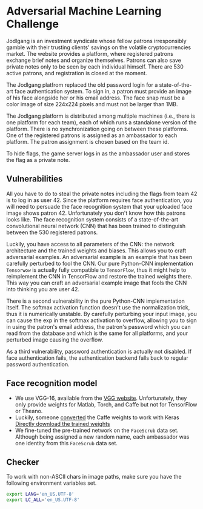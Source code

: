 # Adversarial Machine Learning Challenge

Jodlgang is an investment syndicate whose fellow patrons irresponsibly gamble with their trusting clients' savings on the volatile cryptocurrencies market.
The website provides a platform, where registered patrons exchange brief notes and organize themselves. Patrons can also save private notes only to be seen by each individual himself.
There are 530 active patrons, and registration is closed at the moment.

The Jodlgang platfrom replaced the old password login for a state-of-the-art face authentication system. To sign in, a patron must provide an image of his face alongside her or his email address.
The face snap must be a color image of size 224x224 pixels and must not be larger than 1MB.

The Jodlgang platform is distributed among multiple machines (i.e., there is one platform for each team), each of which runs a standalone version of the platform. There is no synchronization going on between these platforms. One of the registered patrons is assigned as an ambassador to each platform. The patron assignment is chosen based on the team id.

To hide flags, the game server logs in as the ambassador user and stores the flag as a private note.

## Vulnerabilities
All you have to do to steal the private notes including the flags from team 42 is to log in as user 42. Since the platform requires face authentication, you will need to persuade the face recognition system that your uploaded face image shows patron 42. Unfortunately you don't know how this patrons looks like. The face recognition system consists of a state-of-the-art convolutional neural network (CNN) that has been trained to distinguish between the 530 registered patrons.

Luckily, you have access to all parameters of the CNN: the network architecture and the trained weights and biases. This allows you to craft adversarial examples. An adversarial example is an example that has been carefully perturbed to fool the CNN. Our pure Python-CNN implementation `Tensorwow` is actually fully compatible to `TensorFlow`, thus it might help to reimplement the CNN in TensorFlow and restore the trained weights there.
This way you can craft an adversarial example image that fools the CNN into thinking you are user 42.

There is a second vulnerability in the pure Python-CNN implementation itself. The softmax activation function doesn't use the normalization trick, thus it is numerically unstable. By carefully perturbing your input image, you can cause the exp in the softmax activation to overflow, allowing you to sign in using the patron's email address, the patron's password which you can read from the database and which is the same for all platforms, and your perturbed image causing the overflow.

As a third vulnerability, password authentication is actually not disabled. If face authentication fails, the authentication backend falls back to regular password authentication.

## Face recognition model
* We use VGG-16, available from the [VGG website](http://www.robots.ox.ac.uk/%7Evgg/software/vgg_face/). Unfortunately, they only provide weights for Matlab, Torch, and Caffe but not for TensorFlow or Theano.
* Luckily, someone [converted](https://github.com/rcmalli/keras-vggface/) the Caffe weights to work with Keras [Directly download the trained weights](https://github.com/rcmalli/keras-vggface/releases/download/v2.0/rcmalli_vggface_tf_vgg16.h5)
* We fine-tuned the pre-trained network on the `FaceScrub` data set. Although being assigned a new random name, each ambassador was one identity from this `FaceScrub` data set.

## Checker
To work with non-ASCII chars in image paths, make sure you have the following environment variables set.
```bash
export LANG='en_US.UTF-8'
export LC_ALL='en_US.UTF-8'
```
